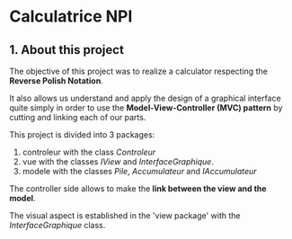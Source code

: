 # Calculatrice NPI

## **1. About this project**

The objective of this project was to realize a calculator respecting the **Reverse Polish Notation**.

It also allows us understand and apply the design of a graphical interface quite simply in order to use the **Model-View-Controller (MVC) pattern** by cutting and linking each of our parts.

This project is divided into 3 packages:
  1. controleur with the class *Controleur*
  2. vue with the classes *IView* and *InterfaceGraphique*.
  3. modele with the classes *Pile*, *Accumulateur* and *IAccumulateur*

The controller side allows to make the **link between the view and the model**.

The visual aspect is established in the 'view package' with the *InterfaceGraphique* class.
